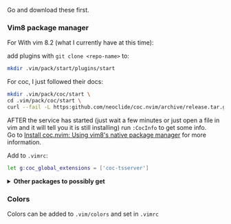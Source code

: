 Go and download these first.

### Vim8 package manager

For
With vim 8.2 (what I currently have at this time):<br />

add plugins with `git clone <repo-name>` to:

```sh
mkdir .vim/pack/start/plugins/start
```

For coc, I just followed their docs:

```sh
mkdir .vim/pack/coc/start \
cd .vim/pack/coc/start \
curl --fail -L https:github.com/neoclide/coc.nvim/archive/release.tar.gz|tar xzfv -
```

AFTER the service has started (just wait a few minutes or just open a file in vim and it will tell you it is still installing) run `:CocInfo` to get some info.<br />
Go to [Install coc.nvim: Using vim8's native package manager](https://github.com/neoclide/coc.nvim/wiki/Install-coc.nvim#using-vim8s-native-package-manager) for more information.

Add to `.vimrc`:

```sh
let g:coc_global_extensions = ['coc-tsserver']
```

<details>
<summary>
  <strong>
  Other packages to possibly get
  </strong>
  </summary>

(Look into coc, b/c things like `coc-prettier` can be used instead) <br />
The `git clone` here uses for `ssh` setup.

- [vim-jsonc](https://github.com/kevinoid/vim-jsonc) `git clone git@github.com:kevinoid/vim-jsonc.git` allows comments in .json
- ~~ale (not currently using)~~
- auto-pairs
- [emmet-vim](https://github.com/mattn/emmet-vim) `git clone git@github.com:mattn/emmet-vim.git`
- [nerdtree](https://github.com/preservim/nerdtree) `git clone git@github.com:preservim/nerdtree.git`
- [vim-airline](https://github.com/vim-airline/vim-airline) `git clone git@github.com:vim-airline/vim-airline.git`
- ~~vim-css-color (not currently using)~~
- ~~vim-es6 (not currently using)~~
- [vim-prettier](https://github.com/prettier/vim-prettier) `git clone git@github.com:prettier/vim-prettier.git` (run either 'sudo pacman -S prettier' or 'npm i -g prettier' along with installing vim-prettier)
- [vim-indent-guides](https://github.com/nathanaelkane/vim-indent-guides) `git clone git@github.com:nathanaelkane/vim-indent-guides.git`
- [vim-rest-console](https://github.com/diepm/vim-rest-console) `git clone git@github.com:diepm/vim-rest-console.git` Similar to Postman
</details>

### Colors

Colors can be added to `.vim/colors` and set in `.vimrc`
